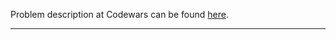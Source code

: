 Problem description at Codewars can be found
[here](https://www.codewars.com/kata/56fcfad9c7e1fa2472000034/train/python).

-------------


